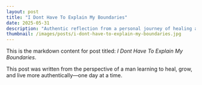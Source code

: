 ```yaml
---
layout: post
title: "I Dont Have To Explain My Boundaries"
date: 2025-05-31
description: "Authentic reflection from a personal journey of healing and growth."
thumbnail: /images/posts/i-dont-have-to-explain-my-boundaries.jpg
---
```


This is the markdown content for post titled: *I Dont Have To Explain My Boundaries*.

This post was written from the perspective of a man learning to heal, grow, and live more authentically—one day at a time.
